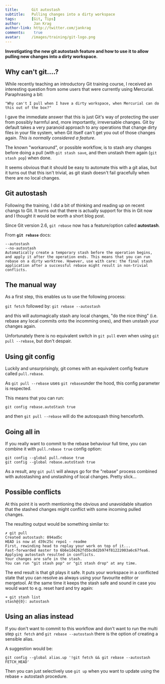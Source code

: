 ```yaml
---
title:      Git autostash
subtitle:   Pulling changes into a dirty workspace
tags:       [Git, Tips]
author:      Jan Krag
author-link: http://twitter.com/jankrag
comments:    true
avatar:     /images/training/git-logo.png
---
```


__Investigating the new git autostash feature and how to use it to allow pulling new changes into a dirty workspace.__
<!--break-->

## Why can't git....?

While recently teaching an introductory Git training course, I received an interesting question from some users that were currently using Mercurial. Paraphrasing a bit:

    "Why can't I pull when I have a dirty workspace, when Mercurial can do this out of the box?"

I gave the immediate answer that this is just Git's way of protecting the user from possibly harmful and, more importantly, irreversable changes. Git by default takes a very paranoid approach to any operations that change dirty files in your file system, when Git itself can't get you out of those changes again. _This is normally considered a feature_.

The known "workaround", or possible workflow, is to stash any changes before doing a pull (with `git stash save`, and then unstash them again (`git stash pop`) when done. 

It seems obvious that it should be easy to automate this with a git alias, but it turns out that this isn't trivial, as git stash doesn't fail gracefully when there are no local changes.

## Git autostash
Following the training, I did a bit of thinking and reading up on recent changs to Git. It turns out that there is actually support for this in Git now and I thought it would be worth a short blog post.

Since Git version 2.6, `git rebase` now has a feature/option called **autostash**.

From **`git rebase`** docs:

```
--autostash
--no-autostash
Automatically create a temporary stash before the operation begins, and apply it after the operation ends. This means that you can run rebase on a dirty worktree. However, use with care: the final stash application after a successful rebase might result in non-trivial conflicts.
```

## The manual way
As a first step, this enables us to use the following process:

`git fetch`
followed by:
`git rebase --autostash`

and this will automagically stash any local changes, "do the nice thing" (i.e. rebase any local commits onto the incomming ones), and then unstash your changes again.

Unfortunately there is no equivalent switch in `git pull` even when using `git pull --rebase`, but don't despair. 

## Using git config 
Luckily and unsurprisingly, git comes with an equivalent config feature called `pull.rebase`. 

As `git pull --rebase` uses `git rebase`under the hood, this config parameter is respected. 

This means that you can run:

```
git config rebase.autoStash true
```

and then `git pull --rebase` will do the autosquash thing henceforth.

## Going all in
If you really want to commit to the rebase behaviour full time, you can combine it with `pull.rebase true` config option:

```
git config --global pull.rebase true
git config --global rebase.autoStash true
```

As a result, any `git pull` will always go for the "rebase" process combined with autostashing and unstashing of local changes. Pretty slick...

## Possible conflicts
At this point it is worth mentioning the obvious and unavoidable situation that the stashed changes might conflict with some incoming pulled changes.

The resulting output would be something similar to:

```
✗ git pull 
Created autostash: 094ad5c
HEAD is now at d39c25c repo1 - readme
First, rewinding head to replay your work on top of it...
Fast-forwarded master to 6b6e1d4262fd5bc8d2b974f81222003a6c67fea6.
Applying autostash resulted in conflicts.
Your changes are safe in the stash.
You can run "git stash pop" or "git stash drop" at any time.
```

The end result is that git plays it safe. It puts your workspace in a conflicted state that you can resolve as always using your favourite editor or mergetool. At the same time it keeps the stash safe and sound in case you would want to e.g. reset hard and try again:

```
➜ git stash list
stash@{0}: autostash
```


## Using an alias instead
If you don't want to commit to this workflow and don't want to run the multi step `git fetch` and `git rebase --autostash` there is the option of creating a sensible alias.

A suggestion would be:

```
git config --global alias.up '!git fetch && git rebase --autostash FETCH_HEAD'
```

Then you can just selectively use `git up` when you want to update using the rebase + autostash procedure.


